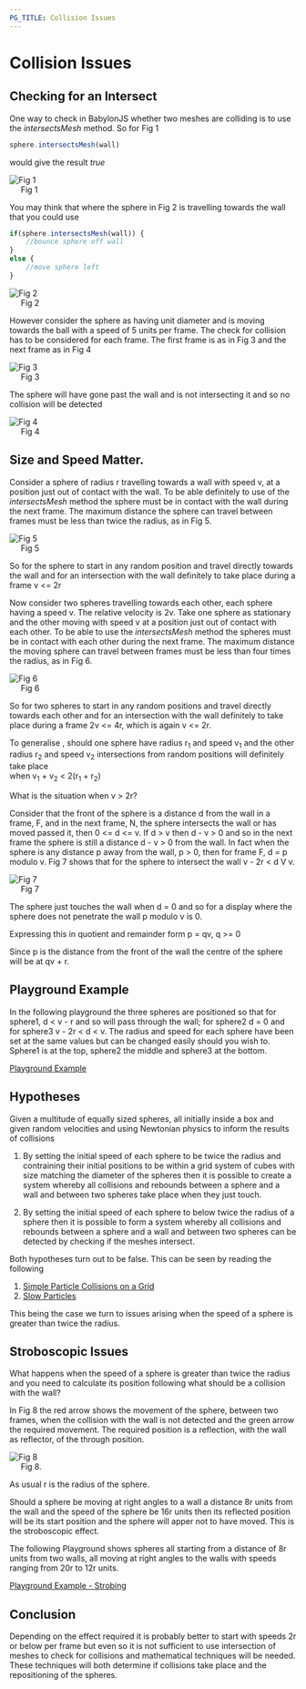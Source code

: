 ```yaml
---
PG_TITLE: Collision Issues
---
```


# Collision Issues

## Checking for an Intersect

One way to check in BabylonJS whether two meshes are colliding is to use the _intersectsMesh_ method. So for Fig 1 

```javascript
sphere.intersectsMesh(wall)
```
would give the result *true*

![Fig 1](/img/collide4.jpg)  
&nbsp;&nbsp;&nbsp;&nbsp;&nbsp;Fig 1

You may think that where the sphere in Fig 2 is travelling towards the wall that you could use

```javascript
if(sphere.intersectsMesh(wall)) {
    //bounce sphere off wall
}
else {
    //move sphere left
}
```

![Fig 2](/img/collide2.jpg)  
&nbsp;&nbsp;&nbsp;&nbsp;&nbsp;Fig 2

However consider the sphere as having unit diameter and is moving towards the ball with a speed of 5 units per frame. The check for collision has to be 
considered for each frame. The first frame is as in Fig 3 and the next frame as in Fig 4

![Fig 3](/img/collide2.jpg)  
&nbsp;&nbsp;&nbsp;&nbsp;&nbsp;Fig 3

The sphere will have gone past the wall and is not intersecting it and so no collision will be detected

![Fig 4](/img/collide3.jpg)  
&nbsp;&nbsp;&nbsp;&nbsp;&nbsp;Fig 4

## Size and Speed Matter.

Consider a sphere of radius r travelling towards a wall with speed v, at a position just out of contact with the wall. To be able definitely to use of the _intersectsMesh_ method the sphere must be in contact with the wall during the next frame. The maximum distance the sphere can travel between frames must be less than twice the radius, as in Fig 5. 

![Fig 5](/img/collide5.jpg)  
&nbsp;&nbsp;&nbsp;&nbsp;&nbsp;Fig 5

So for the sphere to start in any random position and travel directly towards the wall and for an intersection with the wall definitely to take place during a frame v &lt;= 2r

Now consider two spheres travelling towards each other, each sphere having a speed v. The relative velocity is 2v. Take one sphere as stationary and the other moving with speed v at a position just out of contact with each other. To be able to use the _intersectsMesh_ method the spheres must be in contact with each other during the next frame. The maximum distance the moving sphere can travel between frames must be less than four times the radius, as in Fig 6. 

![Fig 6](/img/collide6.jpg)  
&nbsp;&nbsp;&nbsp;&nbsp;&nbsp;Fig 6

So for two spheres to start in any random positions and travel directly towards each other and for an intersection with the wall definitely to take place during a frame 2v &lt;= 4r, which is again v &lt;= 2r.

To generalise , should one sphere have radius r<sub>1</sub> and speed v<sub>1</sub> and the other radius r<sub>2</sub> and speed v<sub>2</sub> 
intersections from random positions will definitely take place  
when v<sub>1</sub> + v<sub>2</sub> < 2(r<sub>1</sub> + r<sub>2</sub>)

What is the situation when v > 2r?

Consider that the front of the sphere is a distance d from the wall in a frame, F, and in the next frame, N, the sphere intersects the wall or has moved passed it, then 0 &lt;= d &lt;= v. If d &gt; v then d - v &gt; 0 and so in the next frame the sphere is still a distance d - v &gt; 0 from the wall. In fact when the sphere is any distance p away from the wall, p &gt; 0, then for frame F,  d = p modulo v. Fig 7 shows that for the sphere to intersect the wall v - 2r &lt; d V v.

![Fig 7](/img/collide7.jpg)  
&nbsp;&nbsp;&nbsp;&nbsp;&nbsp;Fig 7

The sphere just touches the wall when d = 0 and so for a display where the sphere does not penetrate the wall p modulo v is 0.
 
Expressing this in quotient and remainder form p = qv, q &gt;= 0 

Since p is the distance from the front of the wall the centre of the sphere will be at qv + r.

## Playground Example

In the following playground the three spheres are positioned so that for sphere1, d &lt; v - r and so will pass through the wall; for sphere2 
d = 0 and for sphere3  v - 2r &lt; d &lt; v. The radius and speed for each sphere have been set at the same values but can be changed easily should you wish to.
Sphere1 is at the top, sphere2 the middle and sphere3 at the bottom.

[Playground Example](http://www.babylonjs-playground.com/#1LOEWK#1)

## Hypotheses

Given a multitude of equally sized spheres, all initially inside a box and given random velocities and using Newtonian physics to inform the results of collisions 

1. By setting the initial speed of each sphere to be twice the radius and contraining their initial positions to be within a grid system of cubes with size matching the diameter of the spheres then it is possible to create a system whereby all collisions and rebounds between a sphere and a wall and between two spheres take place when they just touch.

2. By setting the initial speed of each sphere to below twice the radius of a sphere then it is possible to form a system whereby all collisions and rebounds between a sphere and a wall and between two spheres can be detected by checking if the meshes intersect.

Both hypotheses turn out to be false. This can be seen by reading the following

1. [Simple Particle Collisions on a Grid](/gamelets/Grid_Moves.html)  
2. [Slow Particles](/gamelets/Slow_Collide.html)  

This being the case we turn to issues arising when the speed of a sphere is greater than twice the radius.

## Stroboscopic Issues

What happens when the speed of a sphere is greater than twice the radius and you need to calculate its position following what should be a collision with the wall?

In Fig 8 the red arrow shows the movement of the sphere, between two frames, when the collision with the wall is not detected and the green arrow the required movement. The required position is a reflection, with the wall as reflector, of the through position.

![Fig 8](/img/collide15.jpg)  
&nbsp;&nbsp;&nbsp;&nbsp;&nbsp;Fig 8.

As usual r is the radius of the sphere.

Should a sphere be moving at right angles to a wall a distance 8r units from the wall and the speed of the sphere be 16r units then its reflected position will be its start position and the sphere will apper not to have moved. This is the stroboscopic effect.

The following Playground shows spheres all starting from a distance of 8r units from two walls, all moving at right angles to the walls with speeds ranging from 20r to 12r units.

[Playground Example - Strobing](http://www.babylonjs-playground.com/#1LOEWK#2)

## Conclusion

Depending on the effect required it is probably better to start with speeds 2r or below per frame but even so it is not sufficient to use intersection of meshes to check for collisions and mathematical techniques will be needed. These techniques will both determine if collisions take place and the repositioning of the spheres.